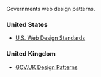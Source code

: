 Governments web design patterns.

### United States

- [U.S. Web Design Standards](https://standards.usa.gov/)

### United Kingdom

- [GOV.UK Design Patterns](https://www.gov.uk/service-manual/user-centred-design/resources/patterns)
